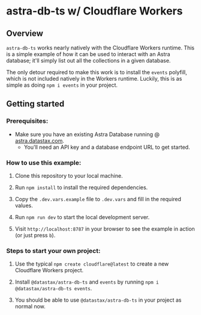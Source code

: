 # astra-db-ts w/ Cloudflare Workers

## Overview

`astra-db-ts` works nearly natively with the Cloudflare Workers runtime. This is a simple example of
how it can be used to interact with an Astra database; it'll simply list out all the collections in 
a given database.

The only detour required to make this work is to install the `events` polyfill, which is not included
natively in the Workers runtime. Luckily, this is as simple as doing `npm i events` in your project.

## Getting started

### Prerequisites:

- Make sure you have an existing Astra Database running @ [astra.datastax.com](https://astra.datastax.com/).
  - You'll need an API key and a database endpoint URL to get started.

### How to use this example:

1. Clone this repository to your local machine.

2. Run `npm install` to install the required dependencies.

3. Copy the `.dev.vars.example` file to `.dev.vars` and fill in the required values.

4. Run `npm run dev` to start the local development server.

5. Visit `http://localhost:8787` in your browser to see the example in action (or just press `b`).

### Steps to start your own project:

1. Use the typical `npm create cloudflare@latest` to create a new Cloudflare Workers project.

2. Install `@datastax/astra-db-ts` and `events` by running `npm i @datastax/astra-db-ts events`.

3. You should be able to use `@datastax/astra-db-ts` in your project as normal now.
